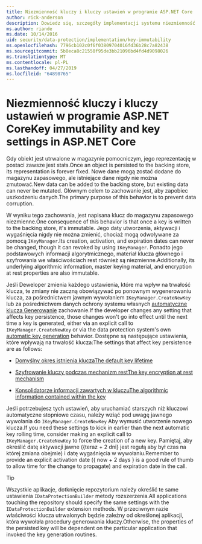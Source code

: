 ```yaml
---
title: Niezmienność kluczy i kluczy ustawień w programie ASP.NET Core
author: rick-anderson
description: Dowiedz się, szczegóły implementacji systemu niezmienność kluczy ochrony danych programu ASP.NET Core interfejsów API.
ms.author: riande
ms.date: 10/14/2016
uid: security/data-protection/implementation/key-immutability
ms.openlocfilehash: 7796cb102c0f6f03809704016fd36b28c7a82438
ms.sourcegitcommit: 5b0eca8c21550f95de3bb21096bd4fd4d9098026
ms.translationtype: MT
ms.contentlocale: pl-PL
ms.lasthandoff: 04/27/2019
ms.locfileid: "64898765"
---
```

# <a name="key-immutability-and-key-settings-in-aspnet-core"></a><span data-ttu-id="96082-103">Niezmienność kluczy i kluczy ustawień w programie ASP.NET Core</span><span class="sxs-lookup"><span data-stu-id="96082-103">Key immutability and key settings in ASP.NET Core</span></span>

<span data-ttu-id="96082-104">Gdy obiekt jest utrwalone w magazynie pomocniczym, jego reprezentację w postaci zawsze jest stała.</span><span class="sxs-lookup"><span data-stu-id="96082-104">Once an object is persisted to the backing store, its representation is forever fixed.</span></span> <span data-ttu-id="96082-105">Nowe dane mogą zostać dodane do magazynu zapasowego, ale istniejące dane nigdy nie można zmutować.</span><span class="sxs-lookup"><span data-stu-id="96082-105">New data can be added to the backing store, but existing data can never be mutated.</span></span> <span data-ttu-id="96082-106">Głównym celem to zachowanie jest, aby zapobiec uszkodzeniu danych.</span><span class="sxs-lookup"><span data-stu-id="96082-106">The primary purpose of this behavior is to prevent data corruption.</span></span>

<span data-ttu-id="96082-107">W wyniku tego zachowania, jest napisana klucz do magazynu zapasowego niezmienne.</span><span class="sxs-lookup"><span data-stu-id="96082-107">One consequence of this behavior is that once a key is written to the backing store, it's immutable.</span></span> <span data-ttu-id="96082-108">Jego daty utworzenia, aktywacji i wygaśnięcia nigdy nie można zmienić, chociaż mogą odwoływane za pomocą `IKeyManager`.</span><span class="sxs-lookup"><span data-stu-id="96082-108">Its creation, activation, and expiration dates can never be changed, though it can revoked by using `IKeyManager`.</span></span> <span data-ttu-id="96082-109">Ponadto jego podstawowych informacji algorytmicznego, materiał klucza głównego i szyfrowania we właściwościach rest również są niezmienne.</span><span class="sxs-lookup"><span data-stu-id="96082-109">Additionally, its underlying algorithmic information, master keying material, and encryption at rest properties are also immutable.</span></span>

<span data-ttu-id="96082-110">Jeśli Deweloper zmienia każdego ustawienia, które ma wpływ na trwałość klucza, te zmiany nie zaczną obowiązywać po ponownym wygenerowaniu klucza, za pośrednictwem jawnym wywołaniem `IKeyManager.CreateNewKey` lub za pośrednictwem danych ochrony systemu własnych [automatyczne klucza Generowanie](xref:security/data-protection/implementation/key-management#data-protection-implementation-key-management) zachowanie.</span><span class="sxs-lookup"><span data-stu-id="96082-110">If the developer changes any setting that affects key persistence, those changes won't go into effect until the next time a key is generated, either via an explicit call to `IKeyManager.CreateNewKey` or via the data protection system's own [automatic key generation](xref:security/data-protection/implementation/key-management#data-protection-implementation-key-management) behavior.</span></span> <span data-ttu-id="96082-111">Dostępne są następujące ustawienia, które wpływają na trwałość klucza:</span><span class="sxs-lookup"><span data-stu-id="96082-111">The settings that affect key persistence are as follows:</span></span>

* [<span data-ttu-id="96082-112">Domyślny okres istnienia klucza</span><span class="sxs-lookup"><span data-stu-id="96082-112">The default key lifetime</span></span>](xref:security/data-protection/implementation/key-management#data-protection-implementation-key-management)

* [<span data-ttu-id="96082-113">Szyfrowanie kluczy podczas mechanizm rest</span><span class="sxs-lookup"><span data-stu-id="96082-113">The key encryption at rest mechanism</span></span>](xref:security/data-protection/implementation/key-encryption-at-rest)

* [<span data-ttu-id="96082-114">Konsolidatorze informacji zawartych w kluczu</span><span class="sxs-lookup"><span data-stu-id="96082-114">The algorithmic information contained within the key</span></span>](xref:security/data-protection/configuration/overview#changing-algorithms-with-usecryptographicalgorithms)

<span data-ttu-id="96082-115">Jeśli potrzebujesz tych ustawień, aby uruchamiać starszych niż kluczowi automatyczne stopniowe czasu, należy wziąć pod uwagę jawnego wywołania do `IKeyManager.CreateNewKey` Aby wymusić utworzenie nowego klucza.</span><span class="sxs-lookup"><span data-stu-id="96082-115">If you need these settings to kick in earlier than the next automatic key rolling time, consider making an explicit call to `IKeyManager.CreateNewKey` to force the creation of a new key.</span></span> <span data-ttu-id="96082-116">Pamiętaj, aby określić datę aktywacji jawne ({teraz + 2 dni} jest regułą aby był czas na której zmiana obejmie) i datę wygaśnięcia w wywołaniu.</span><span class="sxs-lookup"><span data-stu-id="96082-116">Remember to provide an explicit activation date ({ now + 2 days } is a good rule of thumb to allow time for the change to propagate) and expiration date in the call.</span></span>

>[!TIP]
> <span data-ttu-id="96082-117">Wszystkie aplikacje, dotknięcie repozytorium należy określić te same ustawienia `IDataProtectionBuilder` metody rozszerzenia.</span><span class="sxs-lookup"><span data-stu-id="96082-117">All applications touching the repository should specify the same settings with the `IDataProtectionBuilder` extension methods.</span></span> <span data-ttu-id="96082-118">W przeciwnym razie właściwości klucza utrwalonych będzie zależny od określonej aplikacji, która wywołała procedury generowania kluczy.</span><span class="sxs-lookup"><span data-stu-id="96082-118">Otherwise, the properties of the persisted key will be dependent on the particular application that invoked the key generation routines.</span></span>
